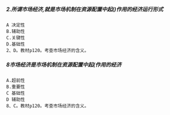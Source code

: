##### 2.所谓市场经济,就是市场机制在资源配置中起()作用的经济运行形式
    A 决定性
    B.辅助性
    C.关键性
    D.基础性
    2、D。教材p120。考查市场经济的含义。

##### 8市场经济是市场机制在资源配置中起(作用的经济
    A.超前性
    B.重要性
    C 基础性
    D 辅助性
    8、C。教材p120。考查市场经济的含义。        